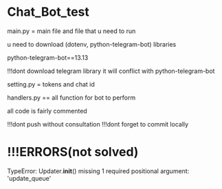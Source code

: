# Chat_Bot_test

main.py = main file and file that u need to run

u need to download (dotenv, python-telegram-bot) libraries

python-telegram-bot==13.13

!!!dont download telegram library it will conflict with python-telegram-bot

setting.py = tokens and chat id

handlers.py == all function for bot to perform

all code is fairly commented


!!!dont push  without consultation
!!!dont forget to commit locally

# !!!ERRORS(not solved)
TypeError: Updater.__init__() missing 1 required positional argument: 'update_queue'
